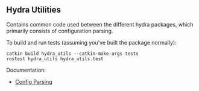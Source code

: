 ## Hydra Utilities

Contains common code used between the different hydra packages, which primarily consists of configuration parsing.

To build and run tests (assuming you've built the package normally):

```
catkin build hydra_utils --catkin-make-args tests
rostest hydra_utils hydra_utils.test
```

Documentation:
-  [Config Parsing](doc/config_parsing.md)
